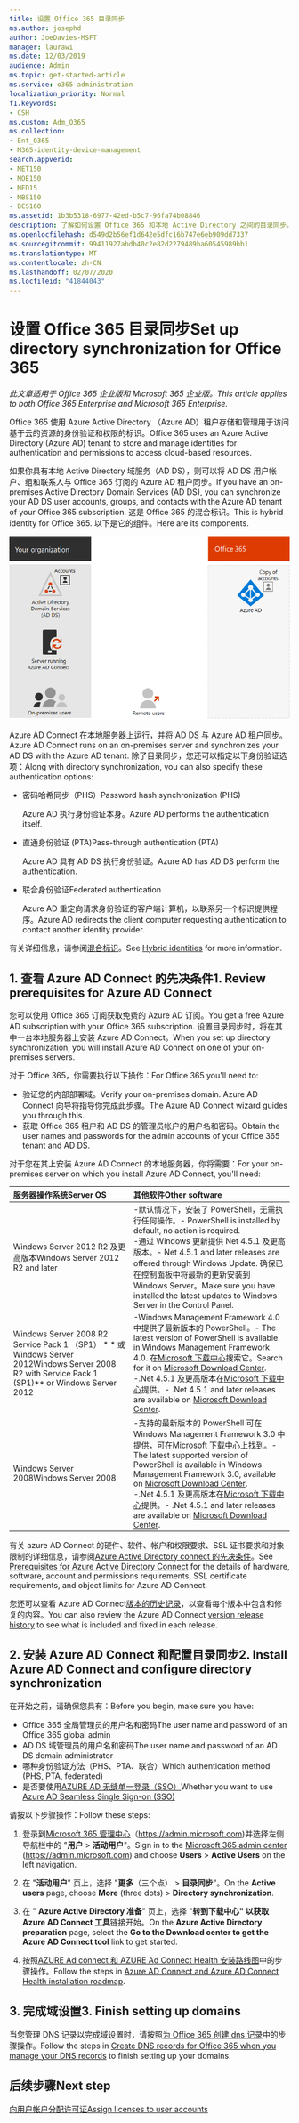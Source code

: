 ```yaml
---
title: 设置 Office 365 目录同步
ms.author: josephd
author: JoeDavies-MSFT
manager: laurawi
ms.date: 12/03/2019
audience: Admin
ms.topic: get-started-article
ms.service: o365-administration
localization_priority: Normal
f1.keywords:
- CSH
ms.custom: Adm_O365
ms.collection:
- Ent_O365
- M365-identity-device-management
search.appverid:
- MET150
- MOE150
- MED15
- MBS150
- BCS160
ms.assetid: 1b3b5318-6977-42ed-b5c7-96fa74b08846
description: 了解如何设置 Office 365 和本地 Active Directory 之间的目录同步。
ms.openlocfilehash: d549d2b56ef1d642e5dfc16b747e6eb909dd7337
ms.sourcegitcommit: 99411927abdb40c2e82d2279489ba60545989bb1
ms.translationtype: MT
ms.contentlocale: zh-CN
ms.lasthandoff: 02/07/2020
ms.locfileid: "41844043"
---
```

# <a name="set-up-directory-synchronization-for-office-365"></a><span data-ttu-id="9ff21-103">设置 Office 365 目录同步</span><span class="sxs-lookup"><span data-stu-id="9ff21-103">Set up directory synchronization for Office 365</span></span>

<span data-ttu-id="9ff21-104">*此文章适用于 Office 365 企业版和 Microsoft 365 企业版。*</span><span class="sxs-lookup"><span data-stu-id="9ff21-104">*This article applies to both Office 365 Enterprise and Microsoft 365 Enterprise.*</span></span>

<span data-ttu-id="9ff21-105">Office 365 使用 Azure Active Directory （Azure AD）租户存储和管理用于访问基于云的资源的身份验证和权限的标识。</span><span class="sxs-lookup"><span data-stu-id="9ff21-105">Office 365 uses an Azure Active Directory (Azure AD) tenant to store and manage identities for authentication and permissions to access cloud-based resources.</span></span> 

<span data-ttu-id="9ff21-106">如果你具有本地 Active Directory 域服务（AD DS），则可以将 AD DS 用户帐户、组和联系人与 Office 365 订阅的 Azure AD 租户同步。</span><span class="sxs-lookup"><span data-stu-id="9ff21-106">If you have an on-premises Active Directory Domain Services (AD DS), you can synchronize your AD DS user accounts, groups, and contacts with the Azure AD tenant of your Office 365 subscription.</span></span> <span data-ttu-id="9ff21-107">这是 Office 365 的混合标识。</span><span class="sxs-lookup"><span data-stu-id="9ff21-107">This is hybrid identity for Office 365.</span></span> <span data-ttu-id="9ff21-108">以下是它的组件。</span><span class="sxs-lookup"><span data-stu-id="9ff21-108">Here are its components.</span></span>

![Office 365 的目录同步组件](./media/about-office-365-identity/hybrid-identity.png)

<span data-ttu-id="9ff21-110">Azure AD Connect 在本地服务器上运行，并将 AD DS 与 Azure AD 租户同步。</span><span class="sxs-lookup"><span data-stu-id="9ff21-110">Azure AD Connect runs on an on-premises server and synchronizes your AD DS with the Azure AD tenant.</span></span> <span data-ttu-id="9ff21-111">除了目录同步，您还可以指定以下身份验证选项：</span><span class="sxs-lookup"><span data-stu-id="9ff21-111">Along with directory synchronization, you can also specify these authentication options:</span></span>

- <span data-ttu-id="9ff21-112">密码哈希同步（PHS）</span><span class="sxs-lookup"><span data-stu-id="9ff21-112">Password hash synchronization (PHS)</span></span>

  <span data-ttu-id="9ff21-113">Azure AD 执行身份验证本身。</span><span class="sxs-lookup"><span data-stu-id="9ff21-113">Azure AD performs the authentication itself.</span></span>

- <span data-ttu-id="9ff21-114">直通身份验证 (PTA)</span><span class="sxs-lookup"><span data-stu-id="9ff21-114">Pass-through authentication (PTA)</span></span>

  <span data-ttu-id="9ff21-115">Azure AD 具有 AD DS 执行身份验证。</span><span class="sxs-lookup"><span data-stu-id="9ff21-115">Azure AD has AD DS perform the authentication.</span></span>

- <span data-ttu-id="9ff21-116">联合身份验证</span><span class="sxs-lookup"><span data-stu-id="9ff21-116">Federated authentication</span></span>

  <span data-ttu-id="9ff21-117">Azure AD 重定向请求身份验证的客户端计算机，以联系另一个标识提供程序。</span><span class="sxs-lookup"><span data-stu-id="9ff21-117">Azure AD redirects the client computer requesting authentication to contact another identity provider.</span></span>

<span data-ttu-id="9ff21-118">有关详细信息，请参阅[混合标识](plan-for-directory-synchronization.md)。</span><span class="sxs-lookup"><span data-stu-id="9ff21-118">See [Hybrid identities](plan-for-directory-synchronization.md) for more information.</span></span>
  
## <a name="1-review-prerequisites-for-azure-ad-connect"></a><span data-ttu-id="9ff21-119">1. 查看 Azure AD Connect 的先决条件</span><span class="sxs-lookup"><span data-stu-id="9ff21-119">1. Review prerequisites for Azure AD Connect</span></span>

<span data-ttu-id="9ff21-120">您可以使用 Office 365 订阅获取免费的 Azure AD 订阅。</span><span class="sxs-lookup"><span data-stu-id="9ff21-120">You get a free Azure AD subscription with your Office 365 subscription.</span></span> <span data-ttu-id="9ff21-121">设置目录同步时，将在其中一台本地服务器上安装 Azure AD Connect。</span><span class="sxs-lookup"><span data-stu-id="9ff21-121">When you set up directory synchronization, you will install Azure AD Connect on one of your on-premises servers.</span></span>
  
<span data-ttu-id="9ff21-122">对于 Office 365，你需要执行以下操作：</span><span class="sxs-lookup"><span data-stu-id="9ff21-122">For Office 365 you'll need to:</span></span>
  
- <span data-ttu-id="9ff21-123">验证您的内部部署域。</span><span class="sxs-lookup"><span data-stu-id="9ff21-123">Verify your on-premises domain.</span></span> <span data-ttu-id="9ff21-124">Azure AD Connect 向导将指导你完成此步骤。</span><span class="sxs-lookup"><span data-stu-id="9ff21-124">The Azure AD Connect wizard guides you through this.</span></span>
- <span data-ttu-id="9ff21-125">获取 Office 365 租户和 AD DS 的管理员帐户的用户名和密码。</span><span class="sxs-lookup"><span data-stu-id="9ff21-125">Obtain the user names and passwords for the admin accounts of your Office 365 tenant and AD DS.</span></span>

<span data-ttu-id="9ff21-126">对于您在其上安装 Azure AD Connect 的本地服务器，你将需要：</span><span class="sxs-lookup"><span data-stu-id="9ff21-126">For your on-premises server on which you install Azure AD Connect, you'll need:</span></span>
  
|<span data-ttu-id="9ff21-127">**服务器操作系统**</span><span class="sxs-lookup"><span data-stu-id="9ff21-127">**Server OS**</span></span>|<span data-ttu-id="9ff21-128">**其他软件**</span><span class="sxs-lookup"><span data-stu-id="9ff21-128">**Other software**</span></span>|
|:-----|:-----|
|<span data-ttu-id="9ff21-129">Windows Server 2012 R2 及更高版本</span><span class="sxs-lookup"><span data-stu-id="9ff21-129">Windows Server 2012 R2 and later</span></span> | <span data-ttu-id="9ff21-130">-默认情况下，安装了 PowerShell，无需执行任何操作。</span><span class="sxs-lookup"><span data-stu-id="9ff21-130">- PowerShell is installed by default, no action is required.</span></span>  <br> <span data-ttu-id="9ff21-131">-通过 Windows 更新提供 Net 4.5.1 及更高版本。</span><span class="sxs-lookup"><span data-stu-id="9ff21-131">- Net 4.5.1 and later releases are offered through Windows Update.</span></span> <span data-ttu-id="9ff21-132">确保已在控制面板中将最新的更新安装到 Windows Server。</span><span class="sxs-lookup"><span data-stu-id="9ff21-132">Make sure you have installed the latest updates to Windows Server in the Control Panel.</span></span> |
|<span data-ttu-id="9ff21-133">Windows Server 2008 R2 Service Pack 1 （SP1） \* \* 或 Windows Server 2012</span><span class="sxs-lookup"><span data-stu-id="9ff21-133">Windows Server 2008 R2 with Service Pack 1 (SP1)\*\* or Windows Server 2012</span></span> | <span data-ttu-id="9ff21-134">-Windows Management Framework 4.0 中提供了最新版本的 PowerShell。</span><span class="sxs-lookup"><span data-stu-id="9ff21-134">- The latest version of PowerShell is available in Windows Management Framework 4.0.</span></span> <span data-ttu-id="9ff21-135">在[Microsoft 下载中心](https://go.microsoft.com/fwlink/p/?LinkId=717996)搜索它。</span><span class="sxs-lookup"><span data-stu-id="9ff21-135">Search for it on [Microsoft Download Center](https://go.microsoft.com/fwlink/p/?LinkId=717996).</span></span>  <br> <span data-ttu-id="9ff21-136">-.Net 4.5.1 及更高版本在[Microsoft 下载中心](https://go.microsoft.com/fwlink/p/?LinkId=717996)提供。</span><span class="sxs-lookup"><span data-stu-id="9ff21-136">- .Net 4.5.1 and later releases are available on [Microsoft Download Center](https://go.microsoft.com/fwlink/p/?LinkId=717996).</span></span> |
|<span data-ttu-id="9ff21-137">Windows Server 2008</span><span class="sxs-lookup"><span data-stu-id="9ff21-137">Windows Server 2008</span></span> | <span data-ttu-id="9ff21-138">-支持的最新版本的 PowerShell 可在 Windows Management Framework 3.0 中提供，可在[Microsoft 下载中心](https://go.microsoft.com/fwlink/p/?LinkId=717996)上找到。</span><span class="sxs-lookup"><span data-stu-id="9ff21-138">- The latest supported version of PowerShell is available in Windows Management Framework 3.0, available on [Microsoft Download Center](https://go.microsoft.com/fwlink/p/?LinkId=717996).</span></span>  <br> <span data-ttu-id="9ff21-139">-.Net 4.5.1 及更高版本在[Microsoft 下载中心](https://go.microsoft.com/fwlink/p/?LinkId=717996)提供。</span><span class="sxs-lookup"><span data-stu-id="9ff21-139">- .Net 4.5.1 and later releases are available on [Microsoft Download Center](https://go.microsoft.com/fwlink/p/?LinkId=717996).</span></span> |

<span data-ttu-id="9ff21-140">有关 azure AD Connect 的硬件、软件、帐户和权限要求、SSL 证书要求和对象限制的详细信息，请参阅[Azure Active Directory connect 的先决条件](https://docs.microsoft.com/azure/active-directory/hybrid/how-to-connect-install-prerequisites)。</span><span class="sxs-lookup"><span data-stu-id="9ff21-140">See [Prerequisites for Azure Active Directory Connect](https://docs.microsoft.com/azure/active-directory/hybrid/how-to-connect-install-prerequisites) for the details of hardware, software, account and permissions requirements, SSL certificate requirements, and object limits for Azure AD Connect.</span></span>
  
<span data-ttu-id="9ff21-141">您还可以查看 Azure AD Connect[版本的历史记录](https://docs.microsoft.com/azure/active-directory/hybrid/reference-connect-version-history)，以查看每个版本中包含和修复的内容。</span><span class="sxs-lookup"><span data-stu-id="9ff21-141">You can also review the Azure AD Connect [version release history](https://docs.microsoft.com/azure/active-directory/hybrid/reference-connect-version-history) to see what is included and fixed in each release.</span></span>

## <a name="2-install-azure-ad-connect-and-configure-directory-synchronization"></a><span data-ttu-id="9ff21-142">2. 安装 Azure AD Connect 和配置目录同步</span><span class="sxs-lookup"><span data-stu-id="9ff21-142">2. Install Azure AD Connect and configure directory synchronization</span></span>

<span data-ttu-id="9ff21-143">在开始之前，请确保您具有：</span><span class="sxs-lookup"><span data-stu-id="9ff21-143">Before you begin, make sure you have:</span></span>

- <span data-ttu-id="9ff21-144">Office 365 全局管理员的用户名和密码</span><span class="sxs-lookup"><span data-stu-id="9ff21-144">The user name and password of an Office 365 global admin</span></span>
- <span data-ttu-id="9ff21-145">AD DS 域管理员的用户名和密码</span><span class="sxs-lookup"><span data-stu-id="9ff21-145">The user name and password of an AD DS domain administrator</span></span>
- <span data-ttu-id="9ff21-146">哪种身份验证方法（PHS、PTA、联合）</span><span class="sxs-lookup"><span data-stu-id="9ff21-146">Which authentication method (PHS, PTA, federated)</span></span>
- <span data-ttu-id="9ff21-147">是否要使用[AZURE AD 无缝单一登录（SSO）](https://docs.microsoft.com/azure/active-directory/hybrid/how-to-connect-sso)</span><span class="sxs-lookup"><span data-stu-id="9ff21-147">Whether you want to use [Azure AD Seamless Single Sign-on (SSO)](https://docs.microsoft.com/azure/active-directory/hybrid/how-to-connect-sso)</span></span>

<span data-ttu-id="9ff21-148">请按以下步骤操作：</span><span class="sxs-lookup"><span data-stu-id="9ff21-148">Follow these steps:</span></span>

1. <span data-ttu-id="9ff21-149">登录到[Microsoft 365 管理中心](https://admin.microsoft.com)（https://admin.microsoft.com)并选择左侧导航栏中的 "**用户** \> **活动用户**"。</span><span class="sxs-lookup"><span data-stu-id="9ff21-149">Sign in to the [Microsoft 365 admin center](https://admin.microsoft.com) (https://admin.microsoft.com) and choose **Users** \> **Active Users** on the left navigation.</span></span>
2. <span data-ttu-id="9ff21-150">在 "**活动用户**" 页上，选择 "**更多**（三个点） \> **目录同步**"。</span><span class="sxs-lookup"><span data-stu-id="9ff21-150">On the **Active users** page, choose **More** (three dots) \> **Directory synchronization**.</span></span>
  
3. <span data-ttu-id="9ff21-151">在 " **Azure Active Directory 准备**" 页上，选择 "**转到下载中心" 以获取 Azure AD Connect 工具**链接开始。</span><span class="sxs-lookup"><span data-stu-id="9ff21-151">On the **Azure Active Directory preparation** page, select the **Go to the Download center to get the Azure AD Connect tool** link to get started.</span></span> 
4. <span data-ttu-id="9ff21-152">按照[AZURE Ad connect 和 AZURE Ad Connect Health 安装路线图](https://docs.microsoft.com/azure/active-directory/hybrid/how-to-connect-install-roadmap)中的步骤操作。</span><span class="sxs-lookup"><span data-stu-id="9ff21-152">Follow the steps in [Azure AD Connect and Azure AD Connect Health installation roadmap](https://docs.microsoft.com/azure/active-directory/hybrid/how-to-connect-install-roadmap).</span></span>

## <a name="3-finish-setting-up-domains"></a><span data-ttu-id="9ff21-153">3. 完成域设置</span><span class="sxs-lookup"><span data-stu-id="9ff21-153">3. Finish setting up domains</span></span>

<span data-ttu-id="9ff21-154">当您管理 DNS 记录以完成域设置时，请按照[为 Office 365 创建 dns 记录](https://docs.microsoft.com/office365/admin/get-help-with-domains/create-dns-records-at-any-dns-hosting-provider)中的步骤操作。</span><span class="sxs-lookup"><span data-stu-id="9ff21-154">Follow the steps in [Create DNS records for Office 365 when you manage your DNS records](https://docs.microsoft.com/office365/admin/get-help-with-domains/create-dns-records-at-any-dns-hosting-provider) to finish setting up your domains.</span></span>

## <a name="next-step"></a><span data-ttu-id="9ff21-155">后续步骤</span><span class="sxs-lookup"><span data-stu-id="9ff21-155">Next step</span></span>

[<span data-ttu-id="9ff21-156">向用户帐户分配许可证</span><span class="sxs-lookup"><span data-stu-id="9ff21-156">Assign licenses to user accounts</span></span>](assign-licenses-to-user-accounts.md)
